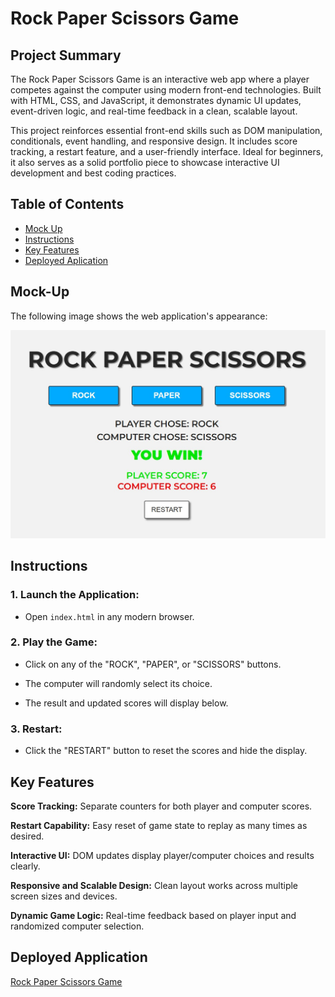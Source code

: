 # Rock Paper Scissors Game

## Project Summary

The Rock Paper Scissors Game is an interactive web app where a player competes against the computer using modern front-end technologies. Built with HTML, CSS, and JavaScript, it demonstrates dynamic UI updates, event-driven logic, and real-time feedback in a clean, scalable layout.

This project reinforces essential front-end skills such as DOM manipulation, conditionals, event handling, and responsive design. It includes score tracking, a restart feature, and a user-friendly interface. Ideal for beginners, it also serves as a solid portfolio piece to showcase interactive UI development and best coding practices.

## Table of Contents

- [Mock Up](#mock-up)
- [Instructions](#instructions)
- [Key Features](#key-features)
- [Deployed Aplication](#deployed-application)

## Mock-Up

The following image shows the web application's appearance:

![Rock Paper Scissors Game](./assets/images/rock-paper-scissors-game.jpg/)

## Instructions

### 1. Launch the Application:

- Open `index.html` in any modern browser.

### 2. Play the Game:

- Click on any of the "ROCK", "PAPER", or "SCISSORS" buttons.

- The computer will randomly select its choice.

- The result and updated scores will display below.

### 3. Restart:

- Click the "RESTART" button to reset the scores and hide the display.

## Key Features

**Score Tracking:** Separate counters for both player and computer scores.

**Restart Capability:** Easy reset of game state to replay as many times as desired.

**Interactive UI:** DOM updates display player/computer choices and results clearly.

**Responsive and Scalable Design:** Clean layout works across multiple screen sizes and devices.

**Dynamic Game Logic:** Real-time feedback based on player input and randomized computer selection.

## Deployed Application

[Rock Paper Scissors Game](https://gilmerperez.github.io/rock-paper-scissors-game/)